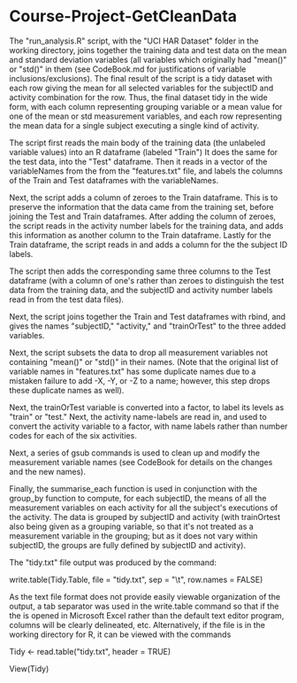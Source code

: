 # Course-Project-GetCleanData

The "run_analysis.R" script, with the "UCI HAR Dataset" folder in the working directory, joins together the training data and test data on the mean and standard deviation variables (all variables which originally had "mean()" or "std()" in them (see CodeBook.md for justifications of variable inclusions/exclusions). The final result of the script is a tidy dataset with each row giving the mean for all selected variables for the subjectID and activity combination for the row. Thus, the final dataset tidy in the wide form, with each column representing grouping variable or a mean value for one of the mean or std measurement variables, and each row representing the mean data for a single subject executing a single kind of activity.

The script first reads the main body of the training data (the unlabeled variable values) into an R dataframe (labeled "Train") It does the same for the test data, into the "Test" dataframe. Then it reads in a vector of the variableNames from the from the "features.txt" file, and labels the columns of the Train and Test dataframes with the variableNames.

Next, the script adds a column of zeroes to the Train dataframe. This is to preserve the information that the data came from the training set, before joining the Test and Train dataframes. After adding the column of zeroes, the script reads in the activity number labels for the training data, and adds this information as another column to the Train dataframe. Lastly for the Train dataframe, the script reads in and adds a column for the the subject ID labels.

The script then adds the corresponding same three columns to the Test dataframe (with a column of one's rather than zeroes to distinguish the test data from the training data, and the subjectID and activity number labels read in from the test data files).

Next, the script joins together the Train and Test dataframes with rbind, and gives the names "subjectID," "activity," and "trainOrTest" to the three added variables. 

Next, the script subsets the data to drop all measurement variables not containing "mean()" or "std()" in their names. (Note that the original list of variable names in "features.txt" has some duplicate names due to a mistaken failure to add -X, -Y, or -Z to a name; however, this step drops these duplicate names as well).

Next, the trainOrTest variable is converted into a factor, to label its levels as "train" or "test." Next, the activity name-labels are read in, and used to convert the activity variable to a factor, with name labels rather than number codes for each of the six activities.

Next, a series of gsub commands is used to clean up and modify the measurement variable names (see CodeBook for details on the changes and the new names).

Finally, the summarise_each function is used in conjunction with the group_by function to compute, for each subjectID, the means of all the measurement variables on each activity for all the subject's executions of the activity. The data is grouped by subjectID and activity (with trainOrtest also being given as a grouping variable, so that it's not treated as a measurement variable in the grouping; but as it does not vary within subjectID, the groups are fully defined by subjectID and activity).

The "tidy.txt" file output was produced by the command:

write.table(Tidy.Table, file = "tidy.txt",  sep = "\t", row.names = FALSE)

As the text file format does not provide easily viewable organization of the output, a tab separator was used in the write.table command so that if the the  is opened in Microsoft Excel rather than the default text editor program, columns will be clearly delineated, etc. Alternatively, if the file is in the working directory for R, it can be viewed with the commands

Tidy <- read.table("tidy.txt", header = TRUE)

View(Tidy)
